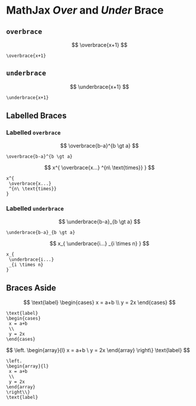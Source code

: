 # MathJax _Over_ and _Under_ Brace

## `overbrace`

$$
\overbrace{x+1}
$$

```
\overbrace{x+1}
```

## `underbrace`

$$
\underbrace{x+1}
$$

```
\underbrace{x+1}
```

## Labelled Braces

### Labelled `overbrace`

$$
\overbrace{b-a}^{b \gt a}
$$

```
\overbrace{b-a}^{b \gt a}
```

$$
x^{
 \overbrace{x...}
 ^{n\ \text{times}}
}
$$

```
x^{
 \overbrace{x...}
 ^{n\ \text{times}}
}
```

### Labelled `underbrace`

$$
\underbrace{b-a}_{b \gt a}
$$

```
\underbrace{b-a}_{b \gt a}
```

$$
x_{
 \underbrace{i...}
 _{i \times n}
}
$$

```
x_{
 \underbrace{i...}
 _{i \times n}
}
```

## Braces Aside

$$
\text{label}
\begin{cases}
 x = a+b
 \\
 y = 2x
\end{cases}
$$

```
\text{label}
\begin{cases}
 x = a+b
 \\
 y = 2x
\end{cases}
```

$$
\left.
\begin{array}{l}
 x = a+b
 \\
 y = 2x
\end{array}
\right\\}
\text{label}
$$

```
\left.
\begin{array}{l}
 x = a+b
 \\
 y = 2x
\end{array}
\right\\}
\text{label}
```
